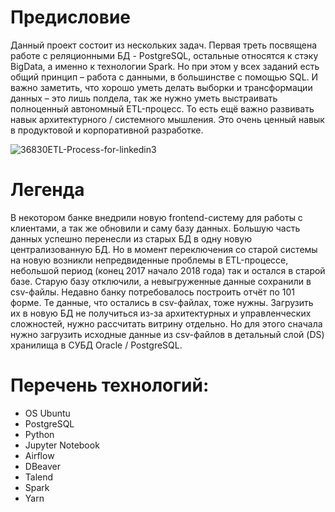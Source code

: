 # Предисловие
Данный проект состоит из нескольких задач. Первая треть посвящена работе с реляционными БД - PostgreSQL, 
остальные относятся к стэку BigData, а именно к технологии Spark. Но при этом у всех заданий есть общий принцип – работа с данными, 
в большинстве с помощью SQL. И важно заметить, что хорошо уметь делать выборки и трансформации данных – это лишь полдела, 
так же нужно уметь выстраивать полноценный автономный ETL-процесс. То есть ещё важно развивать навык архитектурного / системного мышления. 
Это очень ценный навык в продуктовой и корпоративной разработке.

![36830ETL-Process-for-linkedin3](https://github.com/poludin/full_cycle_etl/assets/70154853/e8fd697a-5d76-457a-a295-f98fab2cb794)

# Легенда
В некотором банке внедрили новую frontend-систему для работы с клиентами, а так же обновили и саму базу данных. Большую часть данных успешно 
перенесли из старых БД в одну новую централизованную БД.  Но в момент переключения со старой системы на новую возникли непредвиденные проблемы в ETL-процессе, 
небольшой период (конец 2017 начало 2018 года) так и остался в старой базе. Старую базу отключили, а невыгруженные данные сохранили в csv-файлы. Недавно банку 
потребовалось построить отчёт по 101 форме. Те данные, что остались в csv-файлах, тоже нужны. Загрузить их в новую БД не получиться из-за архитектурных и 
управленческих сложностей, нужно рассчитать витрину отдельно. Но для этого сначала нужно загрузить исходные данные из csv-файлов в детальный слой (DS) 
хранилища в СУБД Oracle / PostgreSQL.

# Перечень технологий:
- OS Ubuntu
- PostgreSQL
- Python
- Jupyter Notebook
- Airflow
- DBeaver
- Talend
- Spark
- Yarn
